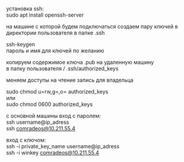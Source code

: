установка ssh:  
sudo apt install openssh-server  

на машине с которой будем подключаться создаем пару ключей в   
директории пользователя в папке .ssh  

ssh-keygen  
пароль и имя для ключей по желанию  

копируем содержимое ключа .pub на удаленную машину   
в папку пользователя / .ssh/authorized_keys  

меняем доступы на чтение запись для владельца  

sudo chmod u=rw,g=,o= authorized_keys  
или  
sudo chmod 0600 authorized_keys  

с основной машины вход с паролем:  
ssh username@ip_adress  
ssh comradeos@10.211.55.4  

вход с ключом:  
ssh -i private_key_name username@ip_adress  
ssh -i winkey comradeos@10.211.55.4  

